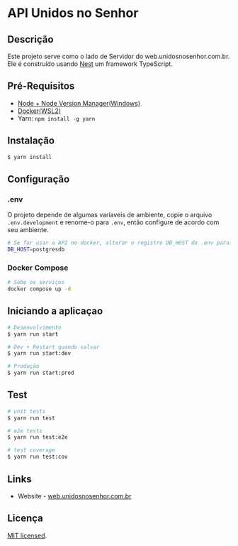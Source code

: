 # API Unidos no Senhor

## Descrição

Este projeto serve como o lado de Servidor do web.unidosnosenhor.com.br.
Ele é construído usando [Nest](https://github.com/nestjs/nest) um framework TypeScript.

## Pré-Requisitos

- [Node + Node Version Manager(Windows)](https://github.com/coreybutler/nvm-windows)
- [Docker(WSL2)](https://docs.docker.com/desktop/wsl/)
- Yarn: `npm install -g yarn`

## Instalação

```bash
$ yarn install
```

## Configuração

### .env

O projeto depende de algumas varíaveis de ambiente, copie o arquivo `.env.development` e renome-o para `.env`, então configure de acordo com seu ambiente.

```bash
# Se for usar a API no docker, alterar o registro DB_HOST do .env para:
DB_HOST=postgresdb
```

### Docker Compose

```bash
# Sobe os serviços
docker compose up -d
```

## Iniciando a aplicaçao

```bash
# Desenvolvimento
$ yarn run start

# Dev + Restart quando salvar
$ yarn run start:dev

# Produção
$ yarn run start:prod
```

## Test

```bash
# unit tests
$ yarn run test

# e2e tests
$ yarn run test:e2e

# test coverage
$ yarn run test:cov
```

## Links

- Website - [web.unidosnosenhor.com.br](https://web.unidosnosenhor.com.br)

## Licença

[MIT licensed](LICENSE).
